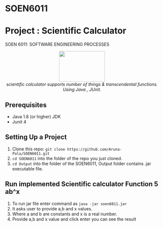 # SOEN6011
 # Project : Scientific Calculator
 SOEN 6011: SOFTWARE ENGINEERING PROCESSES
<p  align="center">
<img  src="https://logos-download.com/wp-content/uploads/2016/10/Java_logo_icon-700x392.png" width="150px"  height="100px" margin-left="19px" margin-left="19px"/> 

<br>
<i>scientific calculator supports number of things & transcendental functions.
<br> Using Java , JUnit.</i>
<br>
</p>

## Prerequisites
- Java 1.8 (or higher) JDK
- Junit 4 

## Setting Up a Project
1. Clone this repo: `git clone https://github.com/Aruna-Pala/SOEN6011.git `   
2. `cd SOEN6011` into the folder of the repo you just cloned.
3. `cd Output` into the folder of the SOEN6011, Output folder contains .jar executable file.


## Run implemented Scientific calculator Function 5 ab^x
1. To run jar file enter command as `java -jar soen6011.jar`
2. It asks user to provide a,b and x values.
3. Where a and b are constants and x is a real number.
4. Provide a,b and x value and click enter you can see the result
